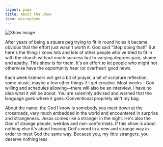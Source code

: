 ```yaml
---
layout: page
title: About the Show
icon: microphone
---
```


<div class="container">
	<img class="page-img" src="http://www.strangerjesus.com/assets/images/Jesus-Cropped.png" alt="Show image">
	<div class="main-content">
		<p>After years of being a square peg trying to fit in round holes it became obvious that the effort just wasn't worth it. God said "Stop doing that!" But here's the thing: I know lots and lots of other people who've tried to fit in with the church without much success but to varying degrees pain, shame and apathy. This show is for them. It's an effort to let people who might not otherwise have the opportunity hear (or overhear) good news.</p>
		<p>Each week listeners will get a bit of prayer, a bit of scripture reflection, some music, maybe a few other things if I get creative. Most weeks&mdash;God willing and schedules allowing&mdash;there will also be an interview. I have no idea what it will be about. You are solemnly advised and warned that the language goes where it goes. Conventional propriety ain't my bag.</p>
		<p>About the name: the God I know is somebody you meet down at the crossroads, very much embedded in the world and encountered in surprise and strangeness. Jesus comes like a stranger in the night. He's also the God of strange people, weirdos and non-conformists. If this show is about nothing else it's about hearing God's word in a new and strange way in order to meet God the same way. Because you, my little strangers, you deserve nothing less.</p>
	</div>
</div>